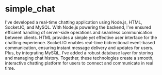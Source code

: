# simple_chat

I've developed a real-time chatting application using Node.js, HTML, Socket.IO, and MySQL. With Node.js powering the backend, I've ensured efficient handling of server-side operations and seamless communication between clients. HTML provides a simple yet effective user interface for the chatting experience. Socket.IO enables real-time bidirectional event-based communication, ensuring instant message delivery and updates for users. Plus, by integrating MySQL, I've added a robust database layer for storing and managing chat history. Together, these technologies create a smooth, interactive chatting platform for users to connect and communicate in real time.
